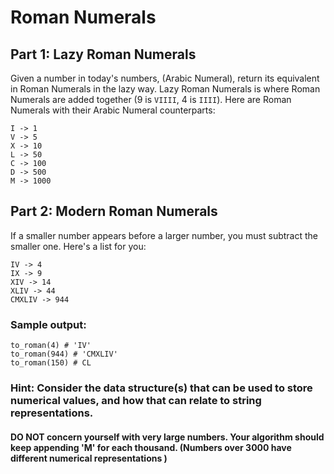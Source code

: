 # Roman Numerals

## Part 1: Lazy Roman Numerals

Given a number in today's numbers, (Arabic Numeral), return its equivalent in Roman Numerals in the lazy way. Lazy Roman Numerals is where Roman Numerals are added together (9 is `VIIII`, 4 is `IIII`). Here are Roman Numerals with their Arabic Numeral counterparts:

```
I -> 1
V -> 5
X -> 10
L -> 50
C -> 100
D -> 500
M -> 1000
```


## Part 2: Modern Roman Numerals

If a smaller number appears before a larger number, you must subtract the smaller one. Here's a list for you:

```
IV -> 4
IX -> 9
XIV -> 14
XLIV -> 44
CMXLIV -> 944
```

### Sample output:
```
to_roman(4) # 'IV'
to_roman(944) # 'CMXLIV'
to_roman(150) # CL
```

### Hint: Consider the data structure(s) that can be used to store numerical values, and how that can relate to string representations. 


#### DO NOT concern yourself with very large numbers. Your algorithm should keep appending 'M' for each thousand. (Numbers over 3000 have different numerical representations )
